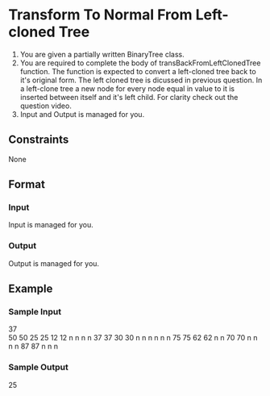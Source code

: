 # Transform To Normal From Left-cloned Tree

1. You are given a partially written BinaryTree class.
2. You are required to complete the body of transBackFromLeftClonedTree function. The function is expected to convert a left-cloned tree back to it's original form. The left cloned tree is dicussed in previous question. In a left-clone tree a new node for every node equal in value to it is inserted between itself and it's left child. For clarity check out the question video.
3. Input and Output is managed for you. 

## Constraints
None

## Format
### Input
Input is managed for you.

### Output
Output is managed for you. 

## Example
### Sample Input

37  
50 50 25 25 12 12 n n n n 37 37 30 30 n n n n n n 75 75 62 62 n n 70 70 n n n n 87 87 n n n

### Sample Output
25 

